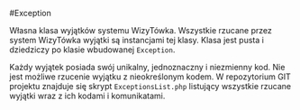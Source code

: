 #Exception

Własna klasa wyjątków systemu WizyTówka. Wszystkie rzucane przez system WizyTówka wyjątki są instancjami tej klasy. Klasa jest pusta i dziedziczy po klasie wbudowanej `Exception`.

Każdy wyjątek posiada swój unikalny, jednoznaczny i niezmienny kod. Nie jest możliwe rzucenie wyjątku z nieokreślonym kodem.
W repozytorium GIT projektu znajduje się skrypt `ExceptionsList.php` listujący wszystkie rzucane wyjątki wraz z ich kodami i komunikatami.